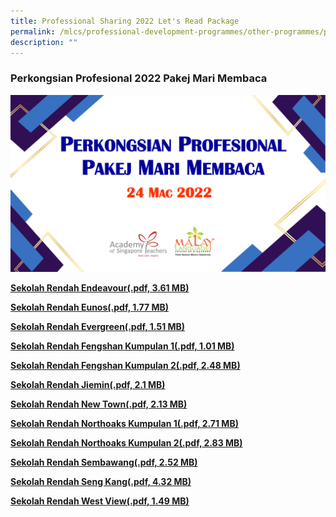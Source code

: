 ```yaml
---
title: Professional Sharing 2022 Let's Read Package
permalink: /mlcs/professional-development-programmes/other-programmes/professional-sharing-2022-lets-read/
description: ""
---
```

### Perkongsian Profesional 2022 Pakej Mari Membaca

![Perkongsian Profesional 2022 Pakej Mari Membaca](/images/download.png)

**[Sekolah Rendah Endeavour(.pdf, 3.61 MB)](/files/sekolah-rendah-endeavour.pdf)**

**[Sekolah Rendah Eunos(.pdf, 1.77 MB)](/files/sekolah-rendah-eunos.pdf)**

**[Sekolah Rendah Evergreen(.pdf, 1.51 MB)](/files/sekolah-rendah-evergreen.pdf)**

**[Sekolah Rendah Fengshan Kumpulan 1(.pdf, 1.01 MB)](/files/sekolah-rendah-fengshan-1.pdf)**

**[Sekolah Rendah Fengshan Kumpulan 2(.pdf, 2.48 MB)](/files/sekolah-rendah-fengshan-2.pdf)**

**[Sekolah Rendah Jiemin(.pdf, 2.1 MB)](/files/sekolah-rendah-jiemin.pdf)**

**[Sekolah Rendah New Town(.pdf, 2.13 MB)](/files/sekolah-rendah-new-town.pdf)**

**[Sekolah Rendah Northoaks Kumpulan 1(.pdf, 2.71 MB)](/files/sekolah-rendah-northoaks-1.pdf)**

**[Sekolah Rendah Northoaks Kumpulan 2(.pdf, 2.83 MB)](/files/sekolah-rendah-northoaks-2.pdf)**

**[Sekolah Rendah Sembawang(.pdf, 2.52 MB)](/files/sekolah-rendah-sembawang.pdf)**

**[Sekolah Rendah Seng Kang(.pdf, 4.32 MB)](/files/sekolah-rendah-seng-kang.pdf)**

**[Sekolah Rendah West View(.pdf, 1.49 MB)](/files/sekolah-rendah-west-view.pdf)**
